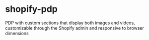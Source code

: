 # shopify-pdp
PDP with custom sections that display both images and videos, customizable through the Shopify admin and responsive to browser dimensions
